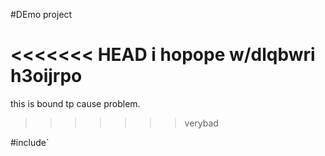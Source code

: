 #DEmo project

<<<<<<< HEAD
i hopope w/dlqbwri	h3oijrpo
=======
this is bound tp cause problem.
>>>>>>> verybad

#include`
